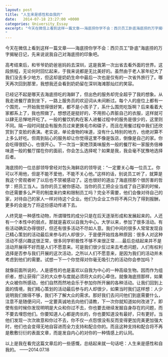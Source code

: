```yaml
---
layout: post
title: "人生来是感性和自我的"
date:   2014-07-18 23:27:00 +0000
categories: University_Essay
excerpt: "今天在微信上看到这样一篇文章——海底捞你学不会：西贝员工卧底海底捞的万字揭秘日记，先来说说我自己对海底捞的印象吧。
"
---
```


今天在微信上看到这样一篇文章——海底捞你学不会：西贝员工"卧底"海底捞的万字揭秘日记，先来说说我自己对海底捞的印象吧。

高考结束后，和爷爷奶奶爸爸妈妈去深圳，这是我第一次出省去看外面的世界。这段旅程，无论何时回忆起来，于我来说都是无比美好的。虽然由于老人家年纪大了我们没去多少地方，但这却是奶奶生命中最后一次也是仅有的一次省外旅行了。哪天再次回到那里，我想我还会看到奶奶留在深圳海滩那灿烂的笑容。

已经记不起是哪天去海底捞吃的海鲜了，但出色的服务却完全超乎了我的想象。从我走进餐厅直到坐下，一路上服务员的欢迎词从未间断过。每个人的座位上都有一个围兜，一开始我觉得很好笑，都不是小孩子了，系什么围兜吃饭啊？后来看着大家都系上了，我也照做了。想想还是挺好的，不用担心弄脏自己的衣服，这样就可以肆无忌惮地开吃了。一般的餐饮机构在客人进餐过程中的服务是很少的，这里则不同。隔一段时间就会有服务员过来更换毛巾和碟子，而且在用餐过程中我们还欣赏到了变脸的表演。老实说，单论食物的味道，没有什么特别的地方，也绝对算不上多么好吃。但周到贴心的服务却让你觉得这里不像是饭店，倒像是自己的家。你会吃得很舒心，也很开心。下一次当一家绝顶美味服务一般的餐厅和一家服务倍棒味道一般的餐厅摆在你的面前，你会怎么选择呢？如果是我，我会毫不犹豫地选择后者。

海底捞的一位总部领导曾经对包头海鲜店的领导说：“一定要关心每一位员工。你可以不用他，但是不能不爱他，不能不关心他。”这样的话，别说员工听了，就算是我这个旁观者听了以后也不禁被感动了。这也很好的道出了海底捞那个很厉害的哲学：把员工当人。当你的员工被你感动，当你的员工把企业当成了自己家的时候，你还需要多么严苛的制度来约束和限制员工吗？完全不需要，他们会像对待自己的家，对待自己的家人一样对待这个企业。他们为企业工作将不再只为了得到报酬，更多的会是为了将这份感动传递下去。

人终究是一种感性动物，所谓理性的成分只是在后天逐渐形成和发展起来的。人还有一个本性中的弱点，那就是喜欢以自我为中心。大学以来，参加了很多活动。有些活动确实办得很好，但还有很多活动不尽如人意。我们中间的很多人常常发现自己精心策划的活动最后来参与的人却很少，于是便开始找各种原因：很多人对这种活动不感兴趣这很正常，很多同学积极性不够不来很正常……最后总结起来并不是活动开展得不好而是人们不愿意来。可是我们很少反过来去考虑问题，人们有权利选择是否参与我们开展的这次活动，之所以人们不愿意来，是因为我们的活动并未考虑到他们的需要。试想一下一个你觉得对你毫无吸引力的活动你会参加吗？

就像前面所说的，人是感性的也是喜欢以自我为中心的一种高级生物。因而作为组织者，想让获得广泛的大众参与度就必须将大众的心牵住。就像海底捞那样，如果大众被你所感动，他们自然而然地会乐于参加你所开展的各种活动。让我们回到上面的情境，我们精心策划的活动最后参与的人却很少，如果当时我们这样想：人少说明我们做得不够，我们不了解大众的需求。那好我们去问问他们到底需要什么，注意不是随便问问，一定要真诚地去向他们请教，下一次你就知道如何改进了。即使有些时候你发现明明是大众和你过不去，你也要去继续发掘自身存在的问题，而不要去埋怨他们。你要知道人心都是肉长的，你也要知道没有最好，只有更好。当他们发现一次次故意和你过不去，你不仅一点怨恨没有反而变得更加完美更加强大时，他们也会变得无地自容进而全力支持和配合你的。而且这种支持和配合将不再是敷敷衍衍的表面文章，而是发自内心的对你的一种情感上的认同。

以上是我在看完这篇文章后的一些感慨，总结起来就一句话吧：人生来是感性和自我的。
——2014.07.18